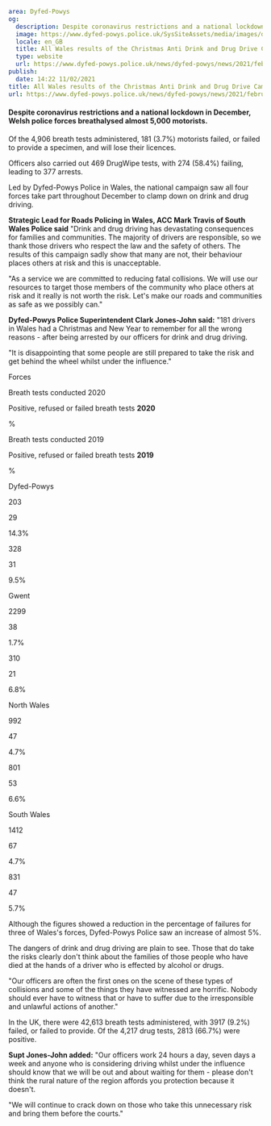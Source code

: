 ```yaml
area: Dyfed-Powys
og:
  description: Despite coronavirus restrictions and a national lockdown in December, Welsh police forces breathalysed almost 5,000 motorists
  image: https://www.dyfed-powys.police.uk/SysSiteAssets/media/images/dyfed-powys/news/stock-images-and-logos/breath-kit.png?crop=(0,12,810,438)&amp;w=600&amp;h=300&amp;scale=both
  locale: en_GB
  title: All Wales results of the Christmas Anti Drink and Drug Drive Campaign revealed
  type: website
  url: https://www.dyfed-powys.police.uk/news/dyfed-powys/news/2021/february/all-wales-results-of-the-christmas-anti-drink-and-drug-drive-campaign-revealed/
publish:
  date: 14:22 11/02/2021
title: All Wales results of the Christmas Anti Drink and Drug Drive Campaign revealed | Dyfed-Powys Police
url: https://www.dyfed-powys.police.uk/news/dyfed-powys/news/2021/february/all-wales-results-of-the-christmas-anti-drink-and-drug-drive-campaign-revealed/
```

#### Despite coronavirus restrictions and a national lockdown in December, Welsh police forces breathalysed almost 5,000 motorists.

Of the 4,906 breath tests administered, 181 (3.7%) motorists failed, or failed to provide a specimen, and will lose their licences.

Officers also carried out 469 DrugWipe tests, with 274 (58.4%) failing, leading to 377 arrests.

Led by Dyfed-Powys Police in Wales, the national campaign saw all four forces take part throughout December to clamp down on drink and drug driving.

**Strategic Lead for Roads Policing in Wales, ACC Mark Travis of South Wales Police said** "Drink and drug driving has devastating consequences for families and communities. The majority of drivers are responsible, so we thank those drivers who respect the law and the safety of others. The results of this campaign sadly show that many are not, their behaviour places others at risk and this is unacceptable.

"As a service we are committed to reducing fatal collisions. We will use our resources to target those members of the community who place others at risk and it really is not worth the risk. Let's make our roads and communities as safe as we possibly can."

**Dyfed-Powys Police Superintendent Clark Jones-John said:** "181 drivers in Wales had a Christmas and New Year to remember for all the wrong reasons - after being arrested by our officers for drink and drug driving.

"It is disappointing that some people are still prepared to take the risk and get behind the wheel whilst under the influence."

Forces

Breath tests conducted 2020

Positive, refused or failed breath tests **2020**

%

Breath tests conducted 2019

Positive, refused or failed breath tests **2019**

%

Dyfed-Powys

203

29

14.3%

328

31

9.5%

Gwent

2299

38

1.7%

310

21

6.8%

North Wales

992

47

4.7%

801

53

6.6%

South Wales

1412

67

4.7%

831

47

5.7%

Although the figures showed a reduction in the percentage of failures for three of Wales's forces, Dyfed-Powys Police saw an increase of almost 5%.

The dangers of drink and drug driving are plain to see. Those that do take the risks clearly don't think about the families of those people who have died at the hands of a driver who is effected by alcohol or drugs.

"Our officers are often the first ones on the scene of these types of collisions and some of the things they have witnessed are horrific. Nobody should ever have to witness that or have to suffer due to the irresponsible and unlawful actions of another."

In the UK, there were 42,613 breath tests administered, with 3917 (9.2%) failed, or failed to provide. Of the 4,217 drug tests, 2813 (66.7%) were positive.

**Supt Jones-John added:** "Our officers work 24 hours a day, seven days a week and anyone who is considering driving whilst under the influence should know that we will be out and about waiting for them - please don't think the rural nature of the region affords you protection because it doesn't.

"We will continue to crack down on those who take this unnecessary risk and bring them before the courts."
